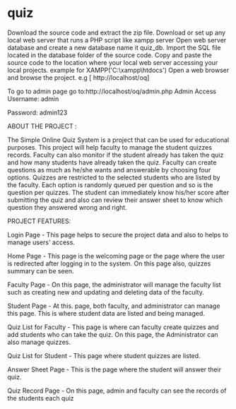 # quiz
Download the source code and extract the zip file.
Download or set up any local web server that runs a PHP script like xampp server
Open web server database and create a new database name it quiz_db.
Import the SQL file located in the database folder of the source code.
Copy and paste the source code to the location where your local web server accessing your local projects. example for XAMPP('C:\xampp\htdocs')
Open a web browser and browse the project. e.g [ http://localhost/oq]

To go to admin page go to:http://localhost/oq/admin.php
Admin Access
Username: admin

Password: admin123



ABOUT THE PROJECT :

The Simple Online Quiz System is a project that can be used for educational purposes. This project will help faculty to manage the student quizzes records. Faculty can also monitor if the student already has taken the quiz and how many students have already taken the quiz. Faculty can create questions as much as he/she wants and answerable by choosing four options. Quizzes are restricted to the selected students who are listed by the faculty. Each option is randomly queued per question and so is the question per quizzes. The student can immediately know his/her score after submitting the quiz and also can review their answer sheet to know which question they answered wrong and right.

PROJECT FEATURES:

Login Page - This page helps to secure the project data and also to helps to manage users' access.

Home Page - This page is the welcoming page or the page where the user is redirected after logging in to the system. On this page also, quizzes summary can be seen.

Faculty Page - On this page, the administrator will manage the faculty list such as creating new and updating and deleting data of the faculty.

Student Page - At this. page, both faculty, and administrator can manage this page. This is where student data are listed and being managed.

Quiz List for Faculty - This page is where can faculty create quizzes and add students who can take the quiz. On this page, the Administrator can also manage quizzes.

Quiz List for Student - This page where student quizzes are listed.

Answer Sheet Page - This is the page where the student will answer their quiz.

Quiz Record Page - On this page, admin and faculty can see the records of the students each quiz
